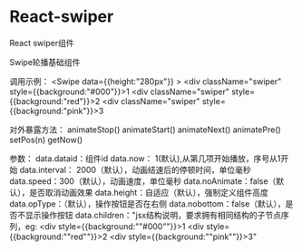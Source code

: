 # React-swiper
React swiper组件

Swipe轮播基础组件

调用示例：
<Swipe data={{height:"280px"}} >
            <div className="swiper" style={{background:"#000"}}>1</div>
            <div className="swiper" style={{background:"red"}}>2</div>
            <div className="swiper" style={{background:"pink"}}>3</div>
</Swipe>

对外暴露方法：
animateStop()
animateStart()
animateNext()
animatePre()
setPos(n)
getNow()

参数：
data.dataid：组件id
data.now： 1(默认),从第几项开始播放，序号从1开始
data.interval： 2000（默认），动画结速后的停顿时间，单位毫秒
data.speed：300（默认），动画速度，单位毫秒
data.noAnimate：false（默认），是否取消动画效果
data.height：自适应（默认），强制定义组件高度
data.opType：（默认），操作按钮是否在右侧
data.nobottom：false（默认），是否不显示操作按钮
data.children："jsx结构说明，要求拥有相同结构的子节点序列，eg:
                <div style={{background:""#000""}}>1</div>
                <div style={{background:""red""}}>2</div>
                <div style={{background:""pink""}}>3</div>"


